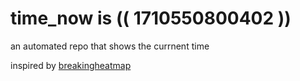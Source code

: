 # time_now is (( 1710550800402 ))

an automated repo that shows the currnent time

inspired by [breakingheatmap](https://github.com/breakingheatmap/breakingheatmap)